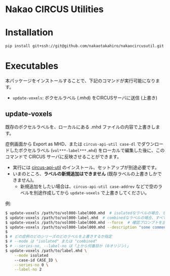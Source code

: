 Nakao CIRCUS Utilities
===

# Installation
`pip install git+ssh://git@github.com/nakaotakahiro/nakaocircusutil.git`

# Executables
本パッケージをインストールすることで、下記のコマンドが実行可能になります。
- `update-voxels`: ボクセルラベル (.mhd) をCIRCUSサーバに送信 (上書き)
## update-voxels

既存のボクセルラベルを、ローカルにある .mhd ファイルの内容で上書きします。

症例画面から Export as MHD、または `circus-api-util case-dl` でダウンロードしたボクセルラベル (`vol***-label***.mhd`) をローカルで編集した後に、このコマンドで CIRCUS サーバに反映させることができます。

- 実行には [circus-api-util](https://github.com/smikitky/circus-api-util) のインストール、セットアップが別途必要です。
- いまのところ、**ラベルの新規追加はできません** (既存ラベルの上書きしかできません)。
  - 新規追加をしたい場合は、`circus-api-util case-addrev` などで空のラベルを別途作成してから `update-voxels` で上書きしてください。

例:
```sh
$ update-voxels /path/to/vol000-label000.mhd  # isolatedなラベルの場合、そのラベルのみが更新されます
$ update-voxels /path/to/vol000-label.mhd  # combinedなラベルの場合、すべてのラベルが更新されます
$ update-voxels /path/to/vol000-label000.mhd --force  # 確認プロンプトを出さずに実行したい場合
$ update-voxels /path/to/vol000-label000.mhd --description "some comments"  # revision のコメントを指定したい場合
$ 
$ # どの症例のどのシリーズのどのラベルを上書きするか指定
$ # --mode は "isolated" または "combined"
$ # --series-no, --label-no は「上から何番目か (0オリジン)」
$ update-voxels /path/to/label.mhd \
    --mode isolated
    --case-id CASE_ID \
    --series-no 0 \
    --label-no 2
```